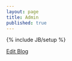 ```yaml
---
layout: page
title: Admin
published: true
---
```

{% include JB/setup %}

[Edit Blog](http://prose.io/#batica81/batica81.github.io/edit/master/ "Edit Blog")